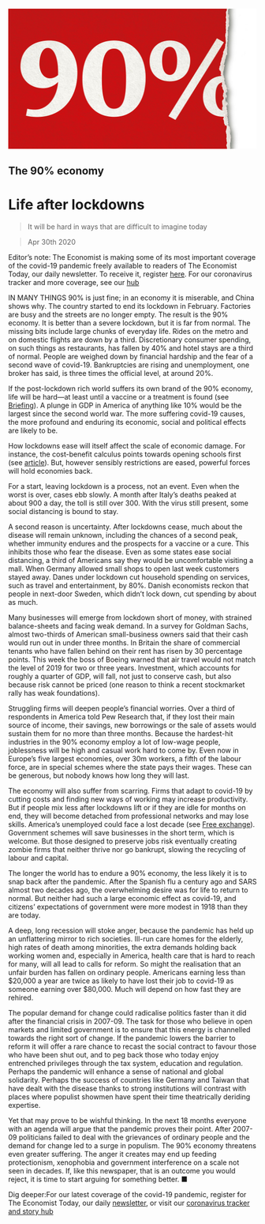 ![](./images/20200502_LDD001_0.jpg)

## The 90% economy

# Life after lockdowns

> It will be hard in ways that are difficult to imagine today

> Apr 30th 2020

Editor’s note: The Economist is making some of its most important coverage of the covid-19 pandemic freely available to readers of The Economist Today, our daily newsletter. To receive it, register [here](https://www.economist.com//newslettersignup). For our coronavirus tracker and more coverage, see our [hub](https://www.economist.com//coronavirus)

IN MANY THINGS 90% is just fine; in an economy it is miserable, and China shows why. The country started to end its lockdown in February. Factories are busy and the streets are no longer empty. The result is the 90% economy. It is better than a severe lockdown, but it is far from normal. The missing bits include large chunks of everyday life. Rides on the metro and on domestic flights are down by a third. Discretionary consumer spending, on such things as restaurants, has fallen by 40% and hotel stays are a third of normal. People are weighed down by financial hardship and the fear of a second wave of covid-19. Bankruptcies are rising and unemployment, one broker has said, is three times the official level, at around 20%.

If the post-lockdown rich world suffers its own brand of the 90% economy, life will be hard—at least until a vaccine or a treatment is found (see [Briefing](https://www.economist.com//briefing/2020/04/30/the-90-economy-that-lockdowns-will-leave-behind)). A plunge in GDP in America of anything like 10% would be the largest since the second world war. The more suffering covid-19 causes, the more profound and enduring its economic, social and political effects are likely to be.

How lockdowns ease will itself affect the scale of economic damage. For instance, the cost-benefit calculus points towards opening schools first (see [article](https://www.economist.com//leaders/2020/04/30/when-easing-lockdowns-governments-should-open-schools-first)). But, however sensibly restrictions are eased, powerful forces will hold economies back.

For a start, leaving lockdown is a process, not an event. Even when the worst is over, cases ebb slowly. A month after Italy’s deaths peaked at about 900 a day, the toll is still over 300. With the virus still present, some social distancing is bound to stay.

A second reason is uncertainty. After lockdowns cease, much about the disease will remain unknown, including the chances of a second peak, whether immunity endures and the prospects for a vaccine or a cure. This inhibits those who fear the disease. Even as some states ease social distancing, a third of Americans say they would be uncomfortable visiting a mall. When Germany allowed small shops to open last week customers stayed away. Danes under lockdown cut household spending on services, such as travel and entertainment, by 80%. Danish economists reckon that people in next-door Sweden, which didn’t lock down, cut spending by about as much.

Many businesses will emerge from lockdown short of money, with strained balance-sheets and facing weak demand. In a survey for Goldman Sachs, almost two-thirds of American small-business owners said that their cash would run out in under three months. In Britain the share of commercial tenants who have fallen behind on their rent has risen by 30 percentage points. This week the boss of Boeing warned that air travel would not match the level of 2019 for two or three years. Investment, which accounts for roughly a quarter of GDP, will fall, not just to conserve cash, but also because risk cannot be priced (one reason to think a recent stockmarket rally has weak foundations).

Struggling firms will deepen people’s financial worries. Over a third of respondents in America told Pew Research that, if they lost their main source of income, their savings, new borrowings or the sale of assets would sustain them for no more than three months. Because the hardest-hit industries in the 90% economy employ a lot of low-wage people, joblessness will be high and casual work hard to come by. Even now in Europe’s five largest economies, over 30m workers, a fifth of the labour force, are in special schemes where the state pays their wages. These can be generous, but nobody knows how long they will last.

The economy will also suffer from scarring. Firms that adapt to covid-19 by cutting costs and finding new ways of working may increase productivity. But if people mix less after lockdowns lift or if they are idle for months on end, they will become detached from professional networks and may lose skills. America’s unemployed could face a lost decade (see [Free exchange](https://www.economist.com//finance-and-economics/2020/05/02/why-the-unemployed-in-america-could-face-a-lost-decade)). Government schemes will save businesses in the short term, which is welcome. But those designed to preserve jobs risk eventually creating zombie firms that neither thrive nor go bankrupt, slowing the recycling of labour and capital.

The longer the world has to endure a 90% economy, the less likely it is to snap back after the pandemic. After the Spanish flu a century ago and SARS almost two decades ago, the overwhelming desire was for life to return to normal. But neither had such a large economic effect as covid-19, and citizens’ expectations of government were more modest in 1918 than they are today.

A deep, long recession will stoke anger, because the pandemic has held up an unflattering mirror to rich societies. Ill-run care homes for the elderly, high rates of death among minorities, the extra demands holding back working women and, especially in America, health care that is hard to reach for many, will all lead to calls for reform. So might the realisation that an unfair burden has fallen on ordinary people. Americans earning less than $20,000 a year are twice as likely to have lost their job to covid-19 as someone earning over $80,000. Much will depend on how fast they are rehired.

The popular demand for change could radicalise politics faster than it did after the financial crisis in 2007-09. The task for those who believe in open markets and limited government is to ensure that this energy is channelled towards the right sort of change. If the pandemic lowers the barrier to reform it will offer a rare chance to recast the social contract to favour those who have been shut out, and to peg back those who today enjoy entrenched privileges through the tax system, education and regulation. Perhaps the pandemic will enhance a sense of national and global solidarity. Perhaps the success of countries like Germany and Taiwan that have dealt with the disease thanks to strong institutions will contrast with places where populist showmen have spent their time theatrically deriding expertise.

Yet that may prove to be wishful thinking. In the next 18 months everyone with an agenda will argue that the pandemic proves their point. After 2007-09 politicians failed to deal with the grievances of ordinary people and the demand for change led to a surge in populism. The 90% economy threatens even greater suffering. The anger it creates may end up feeding protectionism, xenophobia and government interference on a scale not seen in decades. If, like this newspaper, that is an outcome you would reject, it is time to start arguing for something better. ■

Dig deeper:For our latest coverage of the covid-19 pandemic, register for The Economist Today, our daily [newsletter](https://www.economist.com//newslettersignup), or visit our [coronavirus tracker and story hub](https://www.economist.com//coronavirus)